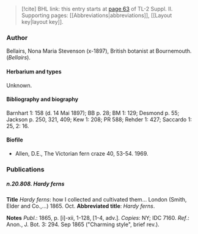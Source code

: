 > [!cite] BHL link: this entry starts at [page 63](https://www.biodiversitylibrary.org/item/103859#page/73/mode/1up) of TL-2 Suppl. II.
> Supporting pages: [[Abbreviations|abbreviations]], [[Layout key|layout key]].

### Author

Bellairs, Nona Maria Stevenson (x-1897), British botanist at Bournemouth. (*Bellairs*).

#### Herbarium and types

Unknown.

#### Bibliography and biography

Barnhart 1: 158 (d. 14 Mai 1897); BB p. 28; BM 1: 129; Desmond p. 55; Jackson p. 250, 321, 409; Kew 1: 208; PR 588; Rehder 1: 427; Saccardo 1: 25, 2: 16.

#### Biofile

- Allen, D.E., The Victorian fern craze 40, 53-54. 1969.

### Publications

##### n.20.808. Hardy ferns

**Title**
*Hardy ferns*: how I collected and cultivated them... London (Smith, Elder and Co.,...) 1865. Oct.
**Abbreviated title**: *Hardy ferns*.

**Notes**
*Publ*.: 1865, p. \[i\]-xii, 1-128, \[1-4, adv.\]. *Copies*: NY; IDC 7160.
*Ref*.: Anon., J. Bot. 3: 294. Sep 1865 ("Charming style", brief rev.).

